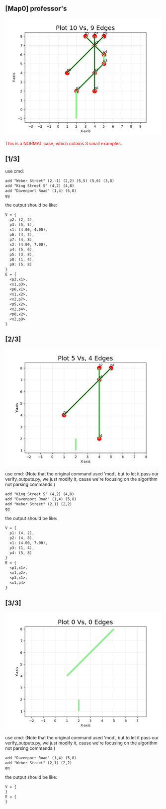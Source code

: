 

## [Map0] professor's
![plot](./Figure_2.png)

<span style="color: red;">This is a NORMAL case, which cotains 3 small examples.</span>

## [1/3]
use cmd:
```
add "Weber Street" (2,-1) (2,2) (5,5) (5,6) (3,8)
add "King Street S" (4,2) (4,8)
add "Davenport Road" (1,4) (5,8)
gg
```
the output should be like:
```
V = {
  p2: (2, 2),
  p3: (5, 5),
  x1: (4.00, 4.00),
  p6: (4, 2),
  p7: (4, 8),
  x2: (4.00, 7.00),
  p4: (5, 6),
  p5: (3, 8),
  p8: (1, 4),
  p9: (5, 8)
}
E = {
  <p2,x1>,
  <x1,p3>,
  <p6,x1>,
  <x1,x2>,
  <x2,p7>,
  <p5,x2>,
  <x2,p4>,
  <p8,x2>,
  <x2,p9>
}

```

## [2/3]
![plot](./Figure_3.png)

use cmd: (Note that the original command used 'mod', but to let it pass our verify_outputs.py, we just modify it, cause we're focusing on the algorithm not parsing commands.)
```
add "King Street S" (4,2) (4,8)
add "Davenport Road" (1,4) (5,8)
add "Weber Street" (2,1) (2,2)
gg
```
the output should be like:
```
V = {
  p1: (4, 2),
  p2: (4, 8),
  x1: (4.00, 7.00),
  p3: (1, 4),
  p4: (5, 8)
}
E = {
  <p1,x1>,
  <x1,p2>,
  <p3,x1>,
  <x1,p4>
}
```

## [3/3]
!['plot'.](./Figure_4.png)

use cmd: (Note that the original command used 'mod', but to let it pass our verify_outputs.py, we just modify it, cause we're focusing on the algorithm not parsing commands.)
```
add "Davenport Road" (1,4) (5,8)
add "Weber Street" (2,1) (2,2)
gg
```
the output should be like:
```
V = {
}
E = {
}
```